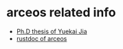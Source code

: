 # arceos related info
- [Ph.D thesis of Yuekai Jia](./main-0527.pdf)
- [rustdoc of arceos](https://arceos.org/arceos/)
